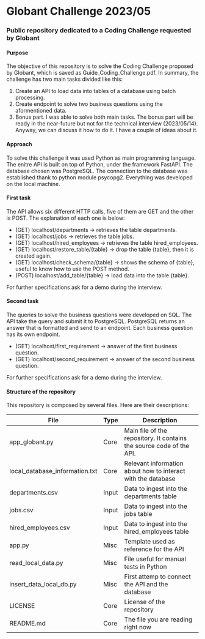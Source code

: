 # Globant Challenge 2023/05
### Public repository dedicated to a Coding Challenge requested by Globant

#### Purpose
The objective of this repository is to solve the Coding Challenge proposed by Globant, which is saved as Guide_Coding_Challenge.pdf. In summary, the challenge has two main tasks divided like this:
  1. Create an API to load data into tables of a database using batch processing.
  2. Create endpoint to solve two business questions using the aformentioned data.
  3. Bonus part.
I was able to solve both main tasks. The bonus part will be ready in the near-future but not for the technical interview (2023/05/14). Anyway, we can discuss it how to do it. I have a couple of ideas about it.

#### Approach
To solve this challenge it was used Python as main programming language. The enitre API is built on top of Python, under the framework FastAPI. The database chosen was PostgreSQL. The connection to the database was established thank to python module psycopg2. Everything was developed on the local machine. 

#### First task
The API allows six different HTTP calls, five of them are GET and the other is POST. The explanation of each one is below:
- (GET) localhost/departments -> retrieves the table departments.
- (GET) localhost/jobs -> retrieves the table jobs.
- (GET) localhost/hired_employees -> retrieves the table hired_employees.
- (GET) localhost/restore_table/{table} -> drop the table {table}, then it is created again.
- (GET) localhost/check_schema/{table} -> shows the schema of {table}, useful to know how to use the POST method.
- (POST) localhost/add_table/{table} -> load data into the table {table}.

For further specifications ask for a demo during the interview.

#### Second task
The queries to solve the business questions were developed on SQL. The API take the query and submit it to PostgreSQL. PostgreSQL returns an answer that is formatted and send to an endpoint. Each business question has its own endpoint.
- (GET) localhost/first_requirement -> answer of the first business question.
- (GET) localhost/second_requirement -> answer of the second business question.

For further specifications ask for a demo during the interview.

#### Structure of the repository
This repository is composed by several files. Here are their descriptions:

| File | Type | Description
| ----------- | ----------- |  ----------- |
| app_globant.py | Core | Main file of the repository. It contains the source code of the API. |
| local_database_information.txt | Core | Relevant information about how to interact with the database |
| departments.csv | Input | Data to ingest into the departments table |
| jobs.csv | Input | Data to ingest into the jobs table |
| hired_employees.csv | Input | Data to ingest into the hired_employees table |
| app.py | Misc | Template used as reference for the API |
| read_local_data.py | Misc | File useful for manual tests in Python |
| insert_data_local_db.py | Misc | First attemp to connect the API and the database |
| LICENSE | Core | License of the repository |
| README.md | Core | The file you are reading right now |



